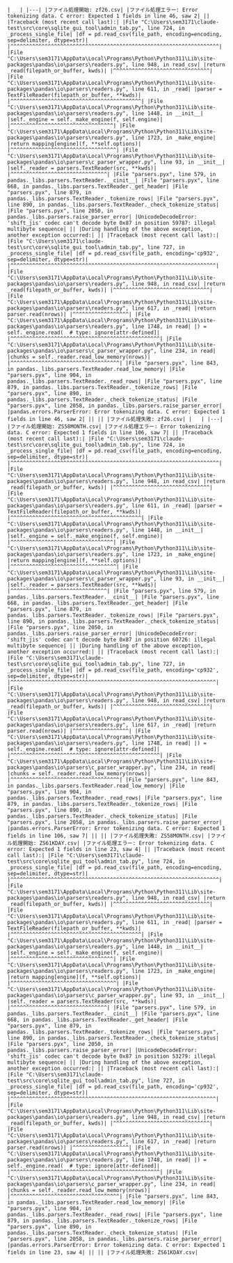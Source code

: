 `|   |
|---|
|ファイル処理開始: zf26.csv|
|ファイル処理エラー: Error tokenizing data. C error: Expected 1 fields in line 46, saw 2|
||
|Traceback (most recent call last):|
|File "C:\Users\sem3171\claude-test\src\core\sqlite_gui_tool\admin_tab.py", line 724, in _process_single_file|
|df = pd.read_csv(file_path, encoding=encoding, sep=delimiter, dtype=str)|
|^^^^^^^^^^^^^^^^^^^^^^^^^^^^^^^^^^^^^^^^^^^^^^^^^^^^^^^^^^^^^^^^^^^|
|File "C:\Users\sem3171\AppData\Local\Programs\Python\Python311\Lib\site-packages\pandas\io\parsers\readers.py", line 948, in read_csv|
|return _read(filepath_or_buffer, kwds)|
|^^^^^^^^^^^^^^^^^^^^^^^^^^^^^^^|
|File "C:\Users\sem3171\AppData\Local\Programs\Python\Python311\Lib\site-packages\pandas\io\parsers\readers.py", line 611, in _read|
|parser = TextFileReader(filepath_or_buffer, **kwds)|
|^^^^^^^^^^^^^^^^^^^^^^^^^^^^^^^^^^^^^^^^^^|
|File "C:\Users\sem3171\AppData\Local\Programs\Python\Python311\Lib\site-packages\pandas\io\parsers\readers.py", line 1448, in __init__|
|self._engine = self._make_engine(f, self.engine)|
|^^^^^^^^^^^^^^^^^^^^^^^^^^^^^^^^^|
|File "C:\Users\sem3171\AppData\Local\Programs\Python\Python311\Lib\site-packages\pandas\io\parsers\readers.py", line 1723, in _make_engine|
|return mapping[engine](f, **self.options)|
|^^^^^^^^^^^^^^^^^^^^^^^^^^^^^^^^^^|
|File "C:\Users\sem3171\AppData\Local\Programs\Python\Python311\Lib\site-packages\pandas\io\parsers\c_parser_wrapper.py", line 93, in __init__|
|self._reader = parsers.TextReader(src, **kwds)|
|^^^^^^^^^^^^^^^^^^^^^^^^^^^^^^^|
|File "parsers.pyx", line 579, in pandas._libs.parsers.TextReader.__cinit__|
|File "parsers.pyx", line 668, in pandas._libs.parsers.TextReader._get_header|
|File "parsers.pyx", line 879, in pandas._libs.parsers.TextReader._tokenize_rows|
|File "parsers.pyx", line 890, in pandas._libs.parsers.TextReader._check_tokenize_status|
|File "parsers.pyx", line 2050, in pandas._libs.parsers.raise_parser_error|
|UnicodeDecodeError: 'shift_jis' codec can't decode byte 0x87 in position 59787: illegal multibyte sequence|
||
|During handling of the above exception, another exception occurred:|
||
|Traceback (most recent call last):|
|File "C:\Users\sem3171\claude-test\src\core\sqlite_gui_tool\admin_tab.py", line 727, in _process_single_file|
|df = pd.read_csv(file_path, encoding='cp932', sep=delimiter, dtype=str)|
|^^^^^^^^^^^^^^^^^^^^^^^^^^^^^^^^^^^^^^^^^^^^^^^^^^^^^^^^^^^^^^^^^^|
|File "C:\Users\sem3171\AppData\Local\Programs\Python\Python311\Lib\site-packages\pandas\io\parsers\readers.py", line 948, in read_csv|
|return _read(filepath_or_buffer, kwds)|
|^^^^^^^^^^^^^^^^^^^^^^^^^^^^^^^|
|File "C:\Users\sem3171\AppData\Local\Programs\Python\Python311\Lib\site-packages\pandas\io\parsers\readers.py", line 617, in _read|
|return parser.read(nrows)|
|^^^^^^^^^^^^^^^^^^|
|File "C:\Users\sem3171\AppData\Local\Programs\Python\Python311\Lib\site-packages\pandas\io\parsers\readers.py", line 1748, in read|
|) = self._engine.read(  # type: ignore[attr-defined]|
|^^^^^^^^^^^^^^^^^^^^^^^^^^^^^^^^^^^^^^^^^^^^^^^^|
|File "C:\Users\sem3171\AppData\Local\Programs\Python\Python311\Lib\site-packages\pandas\io\parsers\c_parser_wrapper.py", line 234, in read|
|chunks = self._reader.read_low_memory(nrows)|
|^^^^^^^^^^^^^^^^^^^^^^^^^^^^^^^^^^^|
|File "parsers.pyx", line 843, in pandas._libs.parsers.TextReader.read_low_memory|
|File "parsers.pyx", line 904, in pandas._libs.parsers.TextReader._read_rows|
|File "parsers.pyx", line 879, in pandas._libs.parsers.TextReader._tokenize_rows|
|File "parsers.pyx", line 890, in pandas._libs.parsers.TextReader._check_tokenize_status|
|File "parsers.pyx", line 2058, in pandas._libs.parsers.raise_parser_error|
|pandas.errors.ParserError: Error tokenizing data. C error: Expected 1 fields in line 46, saw 2|
||
||
|ファイル処理失敗: zf26.csv|
|   |
|---|
|ファイル処理開始: ZS58MONTH.csv|
|ファイル処理エラー: Error tokenizing data. C error: Expected 1 fields in line 106, saw 7|
||
|Traceback (most recent call last):|
|File "C:\Users\sem3171\claude-test\src\core\sqlite_gui_tool\admin_tab.py", line 724, in _process_single_file|
|df = pd.read_csv(file_path, encoding=encoding, sep=delimiter, dtype=str)|
|^^^^^^^^^^^^^^^^^^^^^^^^^^^^^^^^^^^^^^^^^^^^^^^^^^^^^^^^^^^^^^^^^^^|
|File "C:\Users\sem3171\AppData\Local\Programs\Python\Python311\Lib\site-packages\pandas\io\parsers\readers.py", line 948, in read_csv|
|return _read(filepath_or_buffer, kwds)|
|^^^^^^^^^^^^^^^^^^^^^^^^^^^^^^^|
|File "C:\Users\sem3171\AppData\Local\Programs\Python\Python311\Lib\site-packages\pandas\io\parsers\readers.py", line 611, in _read|
|parser = TextFileReader(filepath_or_buffer, **kwds)|
|^^^^^^^^^^^^^^^^^^^^^^^^^^^^^^^^^^^^^^^^^^|
|File "C:\Users\sem3171\AppData\Local\Programs\Python\Python311\Lib\site-packages\pandas\io\parsers\readers.py", line 1448, in __init__|
|self._engine = self._make_engine(f, self.engine)|
|^^^^^^^^^^^^^^^^^^^^^^^^^^^^^^^^^|
|File "C:\Users\sem3171\AppData\Local\Programs\Python\Python311\Lib\site-packages\pandas\io\parsers\readers.py", line 1723, in _make_engine|
|return mapping[engine](f, **self.options)|
|^^^^^^^^^^^^^^^^^^^^^^^^^^^^^^^^^^|
|File "C:\Users\sem3171\AppData\Local\Programs\Python\Python311\Lib\site-packages\pandas\io\parsers\c_parser_wrapper.py", line 93, in __init__|
|self._reader = parsers.TextReader(src, **kwds)|
|^^^^^^^^^^^^^^^^^^^^^^^^^^^^^^^|
|File "parsers.pyx", line 579, in pandas._libs.parsers.TextReader.__cinit__|
|File "parsers.pyx", line 668, in pandas._libs.parsers.TextReader._get_header|
|File "parsers.pyx", line 879, in pandas._libs.parsers.TextReader._tokenize_rows|
|File "parsers.pyx", line 890, in pandas._libs.parsers.TextReader._check_tokenize_status|
|File "parsers.pyx", line 2050, in pandas._libs.parsers.raise_parser_error|
|UnicodeDecodeError: 'shift_jis' codec can't decode byte 0x87 in position 60726: illegal multibyte sequence|
||
|During handling of the above exception, another exception occurred:|
||
|Traceback (most recent call last):|
|File "C:\Users\sem3171\claude-test\src\core\sqlite_gui_tool\admin_tab.py", line 727, in _process_single_file|
|df = pd.read_csv(file_path, encoding='cp932', sep=delimiter, dtype=str)|
|^^^^^^^^^^^^^^^^^^^^^^^^^^^^^^^^^^^^^^^^^^^^^^^^^^^^^^^^^^^^^^^^^^|
|File "C:\Users\sem3171\AppData\Local\Programs\Python\Python311\Lib\site-packages\pandas\io\parsers\readers.py", line 948, in read_csv|
|return _read(filepath_or_buffer, kwds)|
|^^^^^^^^^^^^^^^^^^^^^^^^^^^^^^^|
|File "C:\Users\sem3171\AppData\Local\Programs\Python\Python311\Lib\site-packages\pandas\io\parsers\readers.py", line 617, in _read|
|return parser.read(nrows)|
|^^^^^^^^^^^^^^^^^^|
|File "C:\Users\sem3171\AppData\Local\Programs\Python\Python311\Lib\site-packages\pandas\io\parsers\readers.py", line 1748, in read|
|) = self._engine.read(  # type: ignore[attr-defined]|
|^^^^^^^^^^^^^^^^^^^^^^^^^^^^^^^^^^^^^^^^^^^^^^^^|
|File "C:\Users\sem3171\AppData\Local\Programs\Python\Python311\Lib\site-packages\pandas\io\parsers\c_parser_wrapper.py", line 234, in read|
|chunks = self._reader.read_low_memory(nrows)|
|^^^^^^^^^^^^^^^^^^^^^^^^^^^^^^^^^^^|
|File "parsers.pyx", line 843, in pandas._libs.parsers.TextReader.read_low_memory|
|File "parsers.pyx", line 904, in pandas._libs.parsers.TextReader._read_rows|
|File "parsers.pyx", line 879, in pandas._libs.parsers.TextReader._tokenize_rows|
|File "parsers.pyx", line 890, in pandas._libs.parsers.TextReader._check_tokenize_status|
|File "parsers.pyx", line 2058, in pandas._libs.parsers.raise_parser_error|
|pandas.errors.ParserError: Error tokenizing data. C error: Expected 1 fields in line 106, saw 7|
||
||
|ファイル処理失敗: ZS58MONTH.csv|
|ファイル処理開始: ZS61KDAY.csv|
|ファイル処理エラー: Error tokenizing data. C error: Expected 1 fields in line 23, saw 4|
||
|Traceback (most recent call last):|
|File "C:\Users\sem3171\claude-test\src\core\sqlite_gui_tool\admin_tab.py", line 724, in _process_single_file|
|df = pd.read_csv(file_path, encoding=encoding, sep=delimiter, dtype=str)|
|^^^^^^^^^^^^^^^^^^^^^^^^^^^^^^^^^^^^^^^^^^^^^^^^^^^^^^^^^^^^^^^^^^^|
|File "C:\Users\sem3171\AppData\Local\Programs\Python\Python311\Lib\site-packages\pandas\io\parsers\readers.py", line 948, in read_csv|
|return _read(filepath_or_buffer, kwds)|
|^^^^^^^^^^^^^^^^^^^^^^^^^^^^^^^|
|File "C:\Users\sem3171\AppData\Local\Programs\Python\Python311\Lib\site-packages\pandas\io\parsers\readers.py", line 611, in _read|
|parser = TextFileReader(filepath_or_buffer, **kwds)|
|^^^^^^^^^^^^^^^^^^^^^^^^^^^^^^^^^^^^^^^^^^|
|File "C:\Users\sem3171\AppData\Local\Programs\Python\Python311\Lib\site-packages\pandas\io\parsers\readers.py", line 1448, in __init__|
|self._engine = self._make_engine(f, self.engine)|
|^^^^^^^^^^^^^^^^^^^^^^^^^^^^^^^^^|
|File "C:\Users\sem3171\AppData\Local\Programs\Python\Python311\Lib\site-packages\pandas\io\parsers\readers.py", line 1723, in _make_engine|
|return mapping[engine](f, **self.options)|
|^^^^^^^^^^^^^^^^^^^^^^^^^^^^^^^^^^|
|File "C:\Users\sem3171\AppData\Local\Programs\Python\Python311\Lib\site-packages\pandas\io\parsers\c_parser_wrapper.py", line 93, in __init__|
|self._reader = parsers.TextReader(src, **kwds)|
|^^^^^^^^^^^^^^^^^^^^^^^^^^^^^^^|
|File "parsers.pyx", line 579, in pandas._libs.parsers.TextReader.__cinit__|
|File "parsers.pyx", line 668, in pandas._libs.parsers.TextReader._get_header|
|File "parsers.pyx", line 879, in pandas._libs.parsers.TextReader._tokenize_rows|
|File "parsers.pyx", line 890, in pandas._libs.parsers.TextReader._check_tokenize_status|
|File "parsers.pyx", line 2050, in pandas._libs.parsers.raise_parser_error|
|UnicodeDecodeError: 'shift_jis' codec can't decode byte 0x87 in position 53279: illegal multibyte sequence|
||
|During handling of the above exception, another exception occurred:|
||
|Traceback (most recent call last):|
|File "C:\Users\sem3171\claude-test\src\core\sqlite_gui_tool\admin_tab.py", line 727, in _process_single_file|
|df = pd.read_csv(file_path, encoding='cp932', sep=delimiter, dtype=str)|
|^^^^^^^^^^^^^^^^^^^^^^^^^^^^^^^^^^^^^^^^^^^^^^^^^^^^^^^^^^^^^^^^^^|
|File "C:\Users\sem3171\AppData\Local\Programs\Python\Python311\Lib\site-packages\pandas\io\parsers\readers.py", line 948, in read_csv|
|return _read(filepath_or_buffer, kwds)|
|^^^^^^^^^^^^^^^^^^^^^^^^^^^^^^^|
|File "C:\Users\sem3171\AppData\Local\Programs\Python\Python311\Lib\site-packages\pandas\io\parsers\readers.py", line 617, in _read|
|return parser.read(nrows)|
|^^^^^^^^^^^^^^^^^^|
|File "C:\Users\sem3171\AppData\Local\Programs\Python\Python311\Lib\site-packages\pandas\io\parsers\readers.py", line 1748, in read|
|) = self._engine.read(  # type: ignore[attr-defined]|
|^^^^^^^^^^^^^^^^^^^^^^^^^^^^^^^^^^^^^^^^^^^^^^^^|
|File "C:\Users\sem3171\AppData\Local\Programs\Python\Python311\Lib\site-packages\pandas\io\parsers\c_parser_wrapper.py", line 234, in read|
|chunks = self._reader.read_low_memory(nrows)|
|^^^^^^^^^^^^^^^^^^^^^^^^^^^^^^^^^^^|
|File "parsers.pyx", line 843, in pandas._libs.parsers.TextReader.read_low_memory|
|File "parsers.pyx", line 904, in pandas._libs.parsers.TextReader._read_rows|
|File "parsers.pyx", line 879, in pandas._libs.parsers.TextReader._tokenize_rows|
|File "parsers.pyx", line 890, in pandas._libs.parsers.TextReader._check_tokenize_status|
|File "parsers.pyx", line 2058, in pandas._libs.parsers.raise_parser_error|
|pandas.errors.ParserError: Error tokenizing data. C error: Expected 1 fields in line 23, saw 4|
||
||
|ファイル処理失敗: ZS61KDAY.csv|`
